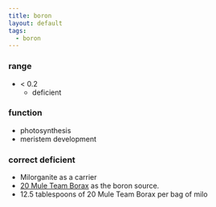 ```yaml
---
title: boron
layout: default
tags:
  - boron
---
```


### range
- < 0.2
  - deficient
  
### function
- photosynthesis
- meristem development

### correct deficient
-  Milorganite as a carrier 
-  [20 Mule Team Borax](https://www.walmart.com/ip/20-Mule-Team-Borax-76Oz/11027366) as the boron source.
  - 12.5 tablespoons of 20 Mule Team Borax per bag of milo
